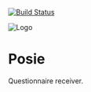 [![Build Status](https://travis-ci.org/ONSdigital/edcdi.svg?branch=master)](https://travis-ci.org/ONSdigital/edcdi)

![Logo](http://www.80snostalgia.com/files/fluposie.jpg)

# Posie
Questionnaire receiver.
